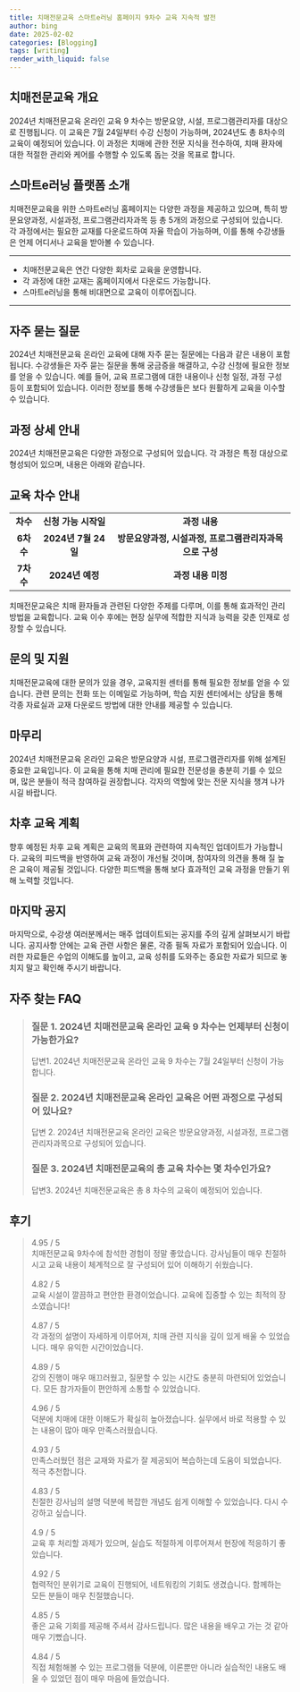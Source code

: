 ```yaml
---
title: 치매전문교육 스마트e러닝 홈페이지 9차수 교육 지속적 발전
author: bing
date: 2025-02-02
categories: [Blogging]
tags: [writing]
render_with_liquid: false
---
```



<h2 id='치매전문교육 개요'>치매전문교육 개요</h2>

<p>2024년 치매전문교육 온라인 교육 9 차수는 방문요양, 시설, 프로그램관리자를 대상으로 진행됩니다. 이 교육은 7월 24일부터 수강 신청이 가능하며, 2024년도 총 8차수의 교육이 예정되어 있습니다. 이 과정은 치매에 관한 전문 지식을 전수하여, 치매 환자에 대한 적절한 관리와 케어를 수행할 수 있도록 돕는 것을 목표로 합니다. </p>

<h2 id='스마트e러닝 플랫폼 소개'>스마트e러닝 플랫폼 소개</h2>

<p>치매전문교육을 위한 스마트e러닝 홈페이지는 다양한 과정을 제공하고 있으며, 특히 방문요양과정, 시설과정, 프로그램관리자과목 등 총 5개의 과정으로 구성되어 있습니다. 각 과정에서는 필요한 교재를 다운로드하여 자율 학습이 가능하며, 이를 통해 수강생들은 언제 어디서나 교육을 받아볼 수 있습니다.</p>

<hr />

<ul>
    <li>치매전문교육은 연간 다양한 회차로 교육을 운영합니다.</li>
    <li>각 과정에 대한 교재는 홈페이지에서 다운로드 가능합니다.</li>
    <li>스마트e러닝을 통해 비대면으로 교육이 이루어집니다.</li>
</ul>

<hr />

<h2 id='자주 묻는 질문'>자주 묻는 질문</h2>

<p>2024년 치매전문교육 온라인 교육에 대해 자주 묻는 질문에는 다음과 같은 내용이 포함됩니다. 수강생들은 자주 묻는 질문을 통해 궁금증을 해결하고, 수강 신청에 필요한 정보를 얻을 수 있습니다. 예를 들어, 교육 프로그램에 대한 내용이나 신청 일정, 과정 구성 등이 포함되어 있습니다. 이러한 정보를 통해 수강생들은 보다 원활하게 교육을 이수할 수 있습니다.</p>

<h2 id='과정 상세 안내'>과정 상세 안내</h2>

<p>2024년 치매전문교육은 다양한 과정으로 구성되어 있습니다. 각 과정은 특정 대상으로 형성되어 있으며, 내용은 아래와 같습니다.</p>

<h2 id='교육 차수 안내'>교육 차수 안내</h2>

<table>
    <tr>
        <td style="text-align: center; height: 17px;"><b>차수</b></td>
        <td style="text-align: center; height: 17px;"><b>신청 가능 시작일</b></td>
        <td style="text-align: center; height: 17px;"><b>과정 내용</b></td>
    </tr>
    <tr>
        <td style="text-align: center; height: 17px;"><b>6차수</b></td>
        <td style="text-align: center; height: 17px;"><b>2024년 7월 24일</b></td>
        <td style="text-align: center; height: 17px;"><b>방문요양과정, 시설과정, 프로그램관리자과목으로 구성</b></td>
    </tr>
    <tr>
        <td style="text-align: center; height: 17px;"><b>7차수</b></td>
        <td style="text-align: center; height: 17px;"><b>2024년 예정</b></td>
        <td style="text-align: center; height: 17px;"><b>과정 내용 미정</b></td>
    </tr>
</table>

<p>치매전문교육은 치매 환자들과 관련된 다양한 주제를 다루며, 이를 통해 효과적인 관리 방법을 교육합니다. 교육 이수 후에는 현장 실무에 적합한 지식과 능력을 갖춘 인재로 성장할 수 있습니다.</p>

<h2 id='문의 및 지원'>문의 및 지원</h2>

<p>치매전문교육에 대한 문의가 있을 경우, 교육지원 센터를 통해 필요한 정보를 얻을 수 있습니다. 관련 문의는 전화 또는 이메일로 가능하며, 학습 지원 센터에서는 상담을 통해 각종 자료실과 교재 다운로드 방법에 대한 안내를 제공할 수 있습니다. </p>

<h2 id='마무리'>마무리</h2>

<p>2024년 치매전문교육 온라인 교육은 방문요양과 시설, 프로그램관리자를 위해 설계된 중요한 교육입니다. 이 교육을 통해 치매 관리에 필요한 전문성을 충분히 기를 수 있으며, 많은 분들이 적극 참여하길 권장합니다. 각자의 역할에 맞는 전문 지식을 챙겨 나가시길 바랍니다.</p>

<h2 id='차후 교육 계획'>차후 교육 계획</h2>

<p>향후 예정된 차후 교육 계획은 교육의 목표와 관련하여 지속적인 업데이트가 가능합니다. 교육의 피드백을 반영하여 교육 과정이 개선될 것이며, 참여자의 의견을 통해 질 높은 교육이 제공될 것입니다. 다양한 피드백을 통해 보다 효과적인 교육 과정을 만들기 위해 노력할 것입니다.</p>

<h2 id='마지막 공지'>마지막 공지</h2>

<p>마지막으로, 수강생 여러분께서는 매주 업데이트되는 공지를 주의 깊게 살펴보시기 바랍니다. 공지사항 안에는 교육 관련 사항은 물론, 각종 필독 자료가 포함되어 있습니다. 이러한 자료들은 수업의 이해도를 높이고, 교육 성취를 도와주는 중요한 자료가 되므로 놓치지 말고 확인해 주시기 바랍니다.</p>


<h2 id='자주_찾는_FAQ'>자주 찾는 FAQ</h2>
<div itemscope="" itemtype="https://schema.org/FAQPage"> 
<blockquote> 
<div itemscope="" itemprop="mainEntity" itemtype="https://schema.org/Question"> 
<h3 itemprop="name">질문 1. 2024년 치매전문교육 온라인 교육 9 차수는 언제부터 신청이 가능한가요?</h3> 
<div itemscope="" itemprop="acceptedAnswer" itemtype="https://schema.org/Answer"> 
<span itemprop="text"> 
<p>답변1. 2024년 치매전문교육 온라인 교육 9 차수는 7월 24일부터 신청이 가능합니다.</p> 
</span> 
</div> 
</div> 
<div itemscope="" itemprop="mainEntity" itemtype="https://schema.org/Question"> 
<h3 itemprop="name">질문 2. 2024년 치매전문교육 온라인 교육은 어떤 과정으로 구성되어 있나요?</h3> 
<div itemscope="" itemprop="acceptedAnswer" itemtype="https://schema.org/Answer"> 
<span itemprop="text"> 
<p>답변 2. 2024년 치매전문교육 온라인 교육은 방문요양과정, 시설과정, 프로그램관리자과목으로 구성되어 있습니다.</p> 
</span> 
</div> 
</div> 
<div itemscope="" itemprop="mainEntity" itemtype="https://schema.org/Question"> 
<h3 itemprop="name">질문 3. 2024년 치매전문교육의 총 교육 차수는 몇 차수인가요?</h3> 
<div itemscope="" itemprop="acceptedAnswer" itemtype="https://schema.org/Answer"> 
<span itemprop="text"> 
<p>답변3. 2024년 치매전문교육은 총 8 차수의 교육이 예정되어 있습니다.</p> 
</span> 
</div> 
</div> 
</blockquote> 
</div>
<h2 id='후기'>후기</h2>
<div itemscope itemtype="https://schema.org/Product">
  <blockquote>
  <div itemprop="review" itemscope itemtype="https://schema.org/Review">
      <div itemprop="reviewRating" itemscope itemtype="https://schema.org/Rating"> <span itemprop="ratingValue">4.95</span> / <span itemprop="bestRating">5</span> </div>
      <span itemprop="reviewBody">치매전문교육 9차수에 참석한 경험이 정말 좋았습니다. 강사님들이 매우 친절하시고 교육 내용이 체계적으로 잘 구성되어 있어 이해하기 쉬웠습니다.</span>
  </div>
  <br>
  <div itemprop="review" itemscope itemtype="https://schema.org/Review">
      <div itemprop="reviewRating" itemscope itemtype="https://schema.org/Rating"> <span itemprop="ratingValue">4.82</span> / <span itemprop="bestRating">5</span> </div>
      <span itemprop="reviewBody">교육 시설이 깔끔하고 편안한 환경이었습니다. 교육에 집중할 수 있는 최적의 장소였습니다!</span>
  </div>
  <br>
  <div itemprop="review" itemscope itemtype="https://schema.org/Review">
      <div itemprop="reviewRating" itemscope itemtype="https://schema.org/Rating"> <span itemprop="ratingValue">4.87</span> / <span itemprop="bestRating">5</span> </div>
      <span itemprop="reviewBody">각 과정의 설명이 자세하게 이루어져, 치매 관련 지식을 깊이 있게 배울 수 있었습니다. 매우 유익한 시간이었습니다.</span>
  </div>
  <br>
  <div itemprop="review" itemscope itemtype="https://schema.org/Review">
      <div itemprop="reviewRating" itemscope itemtype="https://schema.org/Rating"> <span itemprop="ratingValue">4.89</span> / <span itemprop="bestRating">5</span> </div>
      <span itemprop="reviewBody">강의 진행이 매우 매끄러웠고, 질문할 수 있는 시간도 충분히 마련되어 있었습니다. 모든 참가자들이 편안하게 소통할 수 있었습니다.</span>
  </div>
  <br>
  <div itemprop="review" itemscope itemtype="https://schema.org/Review">
      <div itemprop="reviewRating" itemscope itemtype="https://schema.org/Rating"> <span itemprop="ratingValue">4.96</span> / <span itemprop="bestRating">5</span> </div>
      <span itemprop="reviewBody">덕분에 치매에 대한 이해도가 확실히 높아졌습니다. 실무에서 바로 적용할 수 있는 내용이 많아 매우 만족스러웠습니다.</span>
  </div>
  <br>
  <div itemprop="review" itemscope itemtype="https://schema.org/Review">
      <div itemprop="reviewRating" itemscope itemtype="https://schema.org/Rating"> <span itemprop="ratingValue">4.93</span> / <span itemprop="bestRating">5</span> </div>
      <span itemprop="reviewBody">만족스러웠던 점은 교재와 자료가 잘 제공되어 복습하는데 도움이 되었습니다. 적극 추천합니다.</span>
  </div>
  <br>
  <div itemprop="review" itemscope itemtype="https://schema.org/Review">
      <div itemprop="reviewRating" itemscope itemtype="https://schema.org/Rating"> <span itemprop="ratingValue">4.83</span> / <span itemprop="bestRating">5</span> </div>
      <span itemprop="reviewBody">친절한 강사님의 설명 덕분에 복잡한 개념도 쉽게 이해할 수 있었습니다. 다시 수강하고 싶습니다.</span>
  </div>
  <br>
  <div itemprop="review" itemscope itemtype="https://schema.org/Review">
      <div itemprop="reviewRating" itemscope itemtype="https://schema.org/Rating"> <span itemprop="ratingValue">4.9</span> / <span itemprop="bestRating">5</span> </div>
      <span itemprop="reviewBody">교육 후 처리할 과제가 있으며, 실습도 적절하게 이루어져서 현장에 적응하기 좋았습니다.</span>
  </div>
  <br>
  <div itemprop="review" itemscope itemtype="https://schema.org/Review">
      <div itemprop="reviewRating" itemscope itemtype="https://schema.org/Rating"> <span itemprop="ratingValue">4.92</span> / <span itemprop="bestRating">5</span> </div>
      <span itemprop="reviewBody">협력적인 분위기로 교육이 진행되어, 네트워킹의 기회도 생겼습니다. 함께하는 모든 분들이 매우 친절했습니다.</span>
  </div>
  <br>
  <div itemprop="review" itemscope itemtype="https://schema.org/Review">
      <div itemprop="reviewRating" itemscope itemtype="https://schema.org/Rating"> <span itemprop="ratingValue">4.85</span> / <span itemprop="bestRating">5</span> </div>
      <span itemprop="reviewBody">좋은 교육 기회를 제공해 주셔서 감사드립니다. 많은 내용을 배우고 가는 것 같아 매우 기뻤습니다.</span>
  </div>
  <br>
  <div itemprop="review" itemscope itemtype="https://schema.org/Review">
      <div itemprop="reviewRating" itemscope itemtype="https://schema.org/Rating"> <span itemprop="ratingValue">4.84</span> / <span itemprop="bestRating">5</span> </div>
      <span itemprop="reviewBody">직접 체험해볼 수 있는 프로그램들 덕분에, 이론뿐만 아니라 실습적인 내용도 배울 수 있었던 점이 매우 마음에 들었습니다.</span>
  </div>
  </blockquote>
</div>
